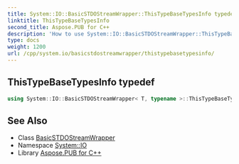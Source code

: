 ```yaml
---
title: System::IO::BasicSTDOStreamWrapper::ThisTypeBaseTypesInfo typedef
linktitle: ThisTypeBaseTypesInfo
second_title: Aspose.PUB for C++
description: 'How to use System::IO::BasicSTDOStreamWrapper::ThisTypeBaseTypesInfo typedef of System::IO::BasicSTDOStreamWrapper class in C++.'
type: docs
weight: 1200
url: /cpp/system.io/basicstdostreamwrapper/thistypebasetypesinfo/
---
```

## ThisTypeBaseTypesInfo typedef




```cpp
using System::IO::BasicSTDOStreamWrapper< T, typename >::ThisTypeBaseTypesInfo =  BaseTypesInfo<BaseType>
```

## See Also

* Class [BasicSTDOStreamWrapper](../)
* Namespace [System::IO](../../)
* Library [Aspose.PUB for C++](../../../)
